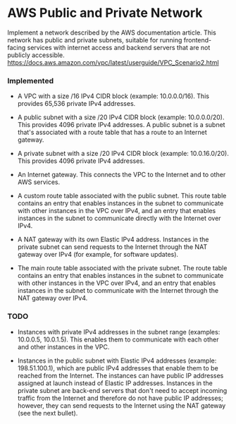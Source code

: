 # AWS Public and Private Network

Implement a network described by the AWS documentation article. This network has public and private subnets, suitable for running frontend-facing services with internet access and backend servers that are not publicly accessible. https://docs.aws.amazon.com/vpc/latest/userguide/VPC_Scenario2.html

### Implemented

* A VPC with a size /16 IPv4 CIDR block (example: 10.0.0.0/16). This provides 65,536 private IPv4 addresses.

* A public subnet with a size /20 IPv4 CIDR block (example: 10.0.0.0/20). This provides 4096 private IPv4 addresses. A public subnet is a subnet that's associated with a route table that has a route to an Internet gateway.

* A private subnet with a size /20 IPv4 CIDR block (example: 10.0.16.0/20). This provides 4096 private IPv4 addresses.

* An Internet gateway. This connects the VPC to the Internet and to other AWS services.

* A custom route table associated with the public subnet. This route table contains an entry that enables instances in the subnet to communicate with other instances in the VPC over IPv4, and an entry that enables instances in the subnet to communicate directly with the Internet over IPv4.

* A NAT gateway with its own Elastic IPv4 address. Instances in the private subnet can send requests to the Internet through the NAT gateway over IPv4 (for example, for software updates).

* The main route table associated with the private subnet. The route table contains an entry that enables instances in the subnet to communicate with other instances in the VPC over IPv4, and an entry that enables instances in the subnet to communicate with the Internet through the NAT gateway over IPv4.

### TODO

* Instances with private IPv4 addresses in the subnet range (examples: 10.0.0.5, 10.0.1.5). This enables them to communicate with each other and other instances in the VPC.

* Instances in the public subnet with Elastic IPv4 addresses (example: 198.51.100.1), which are public IPv4 addresses that enable them to be reached from the Internet. The instances can have public IP addresses assigned at launch instead of Elastic IP addresses. Instances in the private subnet are back-end servers that don't need to accept incoming traffic from the Internet and therefore do not have public IP addresses; however, they can send requests to the Internet using the NAT gateway (see the next bullet).


